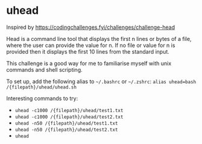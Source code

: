 # uhead

Inspired by https://codingchallenges.fyi/challenges/challenge-head

Head is a command line tool that displays the first n lines or bytes of a file, where the user can provide the value for n. If no file or value for n is provided then it displays the first 10 lines from the standard input.

This challenge is a good way for me to familiarise myself with unix commands and shell scripting.

To set up, add the following alias to `~/.bashrc` or `~/.zshrc`: `alias uhead=bash /{filepath}/uhead/uhead.sh`

Interesting commands to try:

- `uhead -c1000 /{filepath}/uhead/test1.txt`
- `uhead -c1000 /{filepath}/uhead/test2.txt`
- `uhead -n50 /{filepath}/uhead/test1.txt`
- `uhead -n50 /{filepath}/uhead/test2.txt`
- `uhead`
